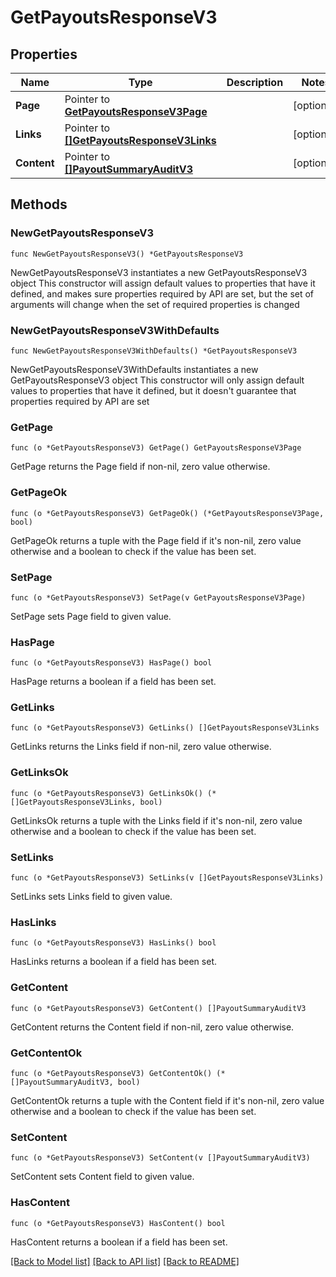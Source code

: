 # GetPayoutsResponseV3

## Properties

Name | Type | Description | Notes
------------ | ------------- | ------------- | -------------
**Page** | Pointer to [**GetPayoutsResponseV3Page**](GetPayoutsResponseV3Page.md) |  | [optional] 
**Links** | Pointer to [**[]GetPayoutsResponseV3Links**](GetPayoutsResponseV3Links.md) |  | [optional] 
**Content** | Pointer to [**[]PayoutSummaryAuditV3**](PayoutSummaryAuditV3.md) |  | [optional] 

## Methods

### NewGetPayoutsResponseV3

`func NewGetPayoutsResponseV3() *GetPayoutsResponseV3`

NewGetPayoutsResponseV3 instantiates a new GetPayoutsResponseV3 object
This constructor will assign default values to properties that have it defined,
and makes sure properties required by API are set, but the set of arguments
will change when the set of required properties is changed

### NewGetPayoutsResponseV3WithDefaults

`func NewGetPayoutsResponseV3WithDefaults() *GetPayoutsResponseV3`

NewGetPayoutsResponseV3WithDefaults instantiates a new GetPayoutsResponseV3 object
This constructor will only assign default values to properties that have it defined,
but it doesn't guarantee that properties required by API are set

### GetPage

`func (o *GetPayoutsResponseV3) GetPage() GetPayoutsResponseV3Page`

GetPage returns the Page field if non-nil, zero value otherwise.

### GetPageOk

`func (o *GetPayoutsResponseV3) GetPageOk() (*GetPayoutsResponseV3Page, bool)`

GetPageOk returns a tuple with the Page field if it's non-nil, zero value otherwise
and a boolean to check if the value has been set.

### SetPage

`func (o *GetPayoutsResponseV3) SetPage(v GetPayoutsResponseV3Page)`

SetPage sets Page field to given value.

### HasPage

`func (o *GetPayoutsResponseV3) HasPage() bool`

HasPage returns a boolean if a field has been set.

### GetLinks

`func (o *GetPayoutsResponseV3) GetLinks() []GetPayoutsResponseV3Links`

GetLinks returns the Links field if non-nil, zero value otherwise.

### GetLinksOk

`func (o *GetPayoutsResponseV3) GetLinksOk() (*[]GetPayoutsResponseV3Links, bool)`

GetLinksOk returns a tuple with the Links field if it's non-nil, zero value otherwise
and a boolean to check if the value has been set.

### SetLinks

`func (o *GetPayoutsResponseV3) SetLinks(v []GetPayoutsResponseV3Links)`

SetLinks sets Links field to given value.

### HasLinks

`func (o *GetPayoutsResponseV3) HasLinks() bool`

HasLinks returns a boolean if a field has been set.

### GetContent

`func (o *GetPayoutsResponseV3) GetContent() []PayoutSummaryAuditV3`

GetContent returns the Content field if non-nil, zero value otherwise.

### GetContentOk

`func (o *GetPayoutsResponseV3) GetContentOk() (*[]PayoutSummaryAuditV3, bool)`

GetContentOk returns a tuple with the Content field if it's non-nil, zero value otherwise
and a boolean to check if the value has been set.

### SetContent

`func (o *GetPayoutsResponseV3) SetContent(v []PayoutSummaryAuditV3)`

SetContent sets Content field to given value.

### HasContent

`func (o *GetPayoutsResponseV3) HasContent() bool`

HasContent returns a boolean if a field has been set.


[[Back to Model list]](../README.md#documentation-for-models) [[Back to API list]](../README.md#documentation-for-api-endpoints) [[Back to README]](../README.md)


